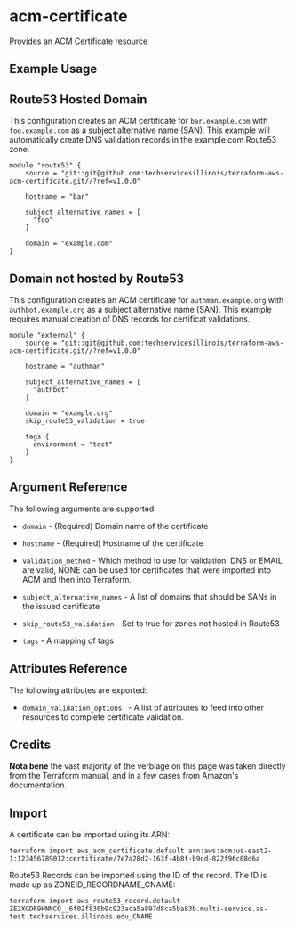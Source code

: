# acm-certificate 

Provides an ACM Certificate resource

Example Usage
-----------------

Route53 Hosted Domain
---------------------

This configuration creates an ACM certificate for `bar.example.com` with `foo.example.com` as a subject 
alternative name (SAN). This example will automatically create DNS validation records in the example.com 
Route53 zone.

```hcl
module "route53" {
    source = "git::git@github.com:techservicesillinois/terraform-aws-acm-certificate.git//?ref=v1.0.0"

    hostname = "bar"

    subject_alternative_names = [
      "foo"
    ]

    domain = "example.com"
}
```

Domain not hosted by Route53
-----------------------------

This configuration creates an ACM certificate for `authman.example.org` with `authbot.example.org` as a subject 
alternative name (SAN). This example requires manual creation of DNS records for certificat validations.



```hcl
module "external" {
    source = "git::git@github.com:techservicesillinois/terraform-aws-acm-certificate.git//?ref=v1.0.0"

    hostname = "authman"

    subject_alternative_names = [ 
      "authbot"
    ]

    domain = "example.org"
    skip_route53_validation = true

    tags { 
      environment = "test"
    }
}
```

Argument Reference
-----------------

The following arguments are supported:

* `domain` - (Required) Domain name of the certificate

* `hostname` - (Required) Hostname of the certificate

* `validation_method` - Which method to use for validation. DNS or EMAIL are valid, NONE can be used for certificates that were imported into ACM and then into Terraform.

* `subject_alternative_names` - A list of domains that should be SANs in the issued certificate

* `skip_route53_validation` - Set to true for zones not hosted in Route53

* `tags` - A mapping of tags

Attributes Reference
--------------------

The following attributes are exported:

* `domain_validation_options ` - A list of attributes to feed into other resources to complete certificate validation. 

Credits
--------------------

**Nota bene** the vast majority of the verbiage on this page was
taken directly from the Terraform manual, and in a few cases from
Amazon's documentation.

Import
--------------------

A certificate can be imported using its ARN:

```
terraform import aws_acm_certificate.default arn:aws:acm:us-east2-1:123456789012:certificate/7e7a28d2-163f-4b8f-b9cd-822f96c08d6a
```


Route53 Records can be imported using the ID of the record. The ID is made up as ZONEID_RECORDNAME_CNAME:

```
terraform import aws_route53_record.default ZE2XGDR9HNNCQ__6f02f830b9c923aca5a897d8ca5ba83b.multi-service.as-test.techservices.illinois.edu_CNAME
```


